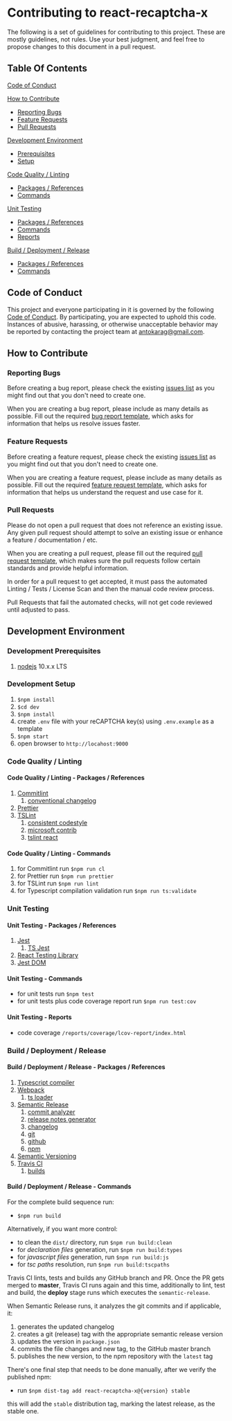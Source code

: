 # Contributing to react-recaptcha-x

The following is a set of guidelines for contributing to this project. These are mostly guidelines, not rules. Use your best judgment, and feel free to propose changes to this document in a pull request.

## Table Of Contents

[Code of Conduct](#code-of-conduct)

[How to Contribute](#How-to-Contribute)

- [Reporting Bugs](#reporting-bugs)
- [Feature Requests](#feature-requests)
- [Pull Requests](#pull-requests)

[Development Environment](#Development-Environment)

- [Prerequisites](#development-prerequisites)
- [Setup](#Development-Setup)

[Code Quality / Linting](#Code-Quality-/-Linting)

- [Packages / References](#Code-Quality-/-Linting---Packages-/-References)
- [Commands](#Code-Quality-/-Linting---Commands)

[Unit Testing](#Unit-Testing)

- [Packages / References](#Unit-Testing---Packages-/-References)
- [Commands](#Unit-Testing---Commands)
- [Reports](#Unit-Testing---Reports)

[Build / Deployment / Release](#Build-/-Deployment-/-Release)

- [Packages / References](#Build-/-Deployment-/-Release---Packages-/-References)
- [Commands](#Build-/-Deployment-/-Release---Commands)

## Code of Conduct

This project and everyone participating in it is governed by the following [Code of Conduct](https://github.com/antokara/react-recaptcha-x/blob/master/.github/CODE_OF_CONDUCT.md). By participating, you are expected to uphold this code. Instances of abusive, harassing, or otherwise unacceptable behavior may be
reported by contacting the project team at antokarag@gmail.com.

## How to Contribute

### Reporting Bugs

Before creating a bug report, please check the existing [issues list](https://github.com/antokara/react-recaptcha-x/issues) as you might find out that you don't need to create one.

When you are creating a bug report, please include as many details as possible. Fill out the required [bug report template](https://github.com/antokara/react-recaptcha-x/blob/master/.github/ISSUE_TEMPLATE/bug_report.md), which asks for information that helps us resolve issues faster.

### Feature Requests

Before creating a feature request, please check the existing [issues list](https://github.com/antokara/react-recaptcha-x/issues) as you might find out that you don't need to create one.

When you are creating a feature request, please include as many details as possible. Fill out the required [feature request template](https://github.com/antokara/react-recaptcha-x/blob/master/.github/ISSUE_TEMPLATE/feature_request.md), which asks for information that helps us understand the request and use case for it.

### Pull Requests

Please do not open a pull request that does not reference an existing issue. Any given pull request should attempt to solve an existing issue or enhance a feature / documentation / etc.

When you are creating a pull request, please fill out the required [pull request template](https://github.com/antokara/react-recaptcha-x/blob/master/.github/PULL_REQUEST_TEMPLATE.md), which makes sure the pull requests follow certain standards and provide helpful information.

In order for a pull request to get accepted, it must pass the automated Linting / Tests / License Scan and then the manual code review process.

Pull Requests that fail the automated checks, will not get code reviewed until adjusted to pass.

## Development Environment

### Development Prerequisites

1. [nodejs](https://nodejs.org/en/) 10.x.x LTS

### Development Setup

1. `$npm install`
1. `$cd dev`
1. `$npm install`
1. create `.env` file with your reCAPTCHA key(s) using `.env.example` as a template
1. `$npm start`
1. open browser to `http://locahost:9000`

### Code Quality / Linting

#### Code Quality / Linting - Packages / References

1. [Commitlint](https://commitlint.js.org/)
   1. [conventional changelog](https://github.com/conventional-changelog/commitlint#readme)
1. [Prettier](https://prettier.io/)
1. [TSLint](https://palantir.github.io/tslint/)
   1. [consistent codestyle](https://github.com/ajafff/tslint-consistent-codestyle#rules)
   1. [microsoft contrib](https://github.com/microsoft/tslint-microsoft-contrib#supported-rules)
   1. [tslint react](https://github.com/palantir/tslint-react#rules)

#### Code Quality / Linting - Commands

1. for Commitlint run `$npm run cl`
1. for Prettier run `$npm run prettier`
1. for TSLint run `$npm run lint`
1. for Typescript compilation validation run `$npm run ts:validate`

### Unit Testing

#### Unit Testing - Packages / References

1. [Jest](https://jestjs.io)
   1. [TS Jest](https://github.com/kulshekhar/ts-jest)
1. [React Testing Library](https://testing-library.com/)
1. [Jest DOM](https://github.com/testing-library/jest-dom)

#### Unit Testing - Commands

- for unit tests run `$npm test`
- for unit tests plus code coverage report run `$npm run test:cov`

#### Unit Testing - Reports

- code coverage `/reports/coverage/lcov-report/index.html`

### Build / Deployment / Release

#### Build / Deployment / Release - Packages / References

1. [Typescript compiler](http://www.typescriptlang.org/docs/handbook/compiler-options.html)
1. [Webpack](https://webpack.js.org/)
   1. [ts loader](https://github.com/TypeStrong/ts-loader)
1. [Semantic Release](https://semantic-release.gitbook.io/semantic-release/)
   1. [commit analyzer](https://github.com/semantic-release/commit-analyzer)
   1. [release notes generator](https://github.com/semantic-release/release-notes-generator)
   1. [changelog](https://github.com/semantic-release/changelog)
   1. [git](https://github.com/semantic-release/git)
   1. [github](https://github.com/semantic-release/github)
   1. [npm](https://github.com/semantic-release/npm)
1. [Semantic Versioning](https://semver.org/)
1. [Travis CI](https://docs.travis-ci.com/)
   1. [builds](https://travis-ci.org/antokara/react-recaptcha-x)

#### Build / Deployment / Release - Commands

For the complete build sequence run:

- `$npm run build`

Alternatively, if you want more control:

- to clean the `dist/` directory, run `$npm run build:clean`
- for _declaration files_ generation, run `$npm run build:types`
- for _javascript files_ generation, run `$npm run build:js`
- for _tsc paths_ resolution, run `$npm run build:tscpaths`

Travis CI lints, tests and builds any GitHub branch and PR.
Once the PR gets merged to **master**, Travis CI runs again
and this time, additionally to lint, test and build, the **deploy** stage runs which executes the `semantic-release`.

When Semantic Release runs, it analyzes the git commits and if applicable, it:

1. generates the updated changelog
1. creates a git (release) tag with the appropriate semantic release
   version
1. updates the version in `package.json`
1. commits the file changes and new tag, to the GitHub master branch
1. publishes the new version, to the npm repository with the `latest` tag

There's one final step that needs to be done manually, after we verify the published npm:

- run `$npm dist-tag add react-recaptcha-x@{version} stable`

this will add the `stable` distribution tag, marking the latest release, as the stable one.
